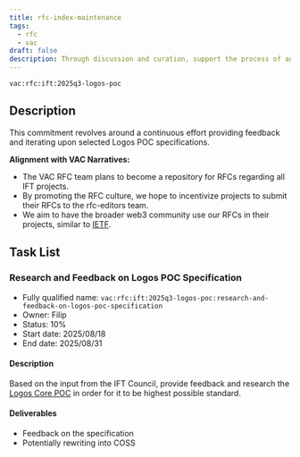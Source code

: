 ```yaml
---
title: rfc-index-maintenance
tags:
  - rfc
  - vac
draft: false
description: Through discussion and curation, support the process of auditing raw, draft, mature selected RFCs.
---
```


`vac:rfc:ift:2025q3-logos-poc`

## Description

This commitment revolves around a continuous effort
providing feedback and iterating upon
selected Logos POC specifications.

**Alignment with VAC Narratives:**

- The VAC RFC team plans to become a repository
for RFCs regarding all IFT projects.
- By promoting the RFC culture,
we hope to incentivize projects to submit their RFCs
to the rfc-editors team.
- We aim to have the broader web3 community use our RFCs
in their projects, similar to [IETF](https://www.ietf.org/).

## Task List

### Research and Feedback on Logos POC Specification

- Fully qualified name: `vac:rfc:ift:2025q3-logos-poc:research-and-feedback-on-logos-poc-specification`
- Owner: Filip
- Status: 10%
- Start date: 2025/08/18
- End date: 2025/08/31

#### Description

Based on the input from the IFT Council,
provide feedback and research the [Logos Core POC](https://github.com/logos-co/logos-core-poc/blob/develop/docs/specs.md#1-overview-and-goals)
in order for it to be highest possible standard.

#### Deliverables

- Feedback on the specification
- Potentially rewriting into COSS
